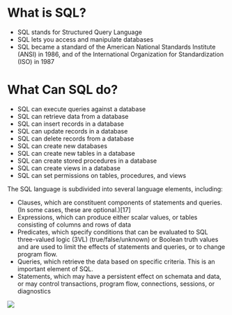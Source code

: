 # What is SQL?
- SQL stands for Structured Query Language
- SQL lets you access and manipulate databases
- SQL became a standard of the American National Standards Institute (ANSI) in 1986, and of the International Organization for Standardization (ISO) in 1987
# What Can SQL do?
- SQL can execute queries against a database
- SQL can retrieve data from a database
- SQL can insert records in a database
- SQL can update records in a database
- SQL can delete records from a database
- SQL can create new databases
- SQL can create new tables in a database
- SQL can create stored procedures in a database
- SQL can create views in a database
- SQL can set permissions on tables, procedures, and views


The SQL language is subdivided into several language elements, including:

- Clauses, which are constituent components of statements and queries. (In some cases, these are optional.)[17]
- Expressions, which can produce either scalar values, or tables consisting of columns and rows of data
- Predicates, which specify conditions that can be evaluated to SQL three-valued logic (3VL) (true/false/unknown) or Boolean truth values and are used to limit the effects of statements and queries, or to change program flow.
- Queries, which retrieve the data based on specific criteria. This is an important element of SQL.
- Statements, which may have a persistent effect on schemata and data, or may control transactions, program flow, connections, sessions, or diagnostics


![](https://www.tutorialspoint.com/sql/images/sql-architecture.jpg)
